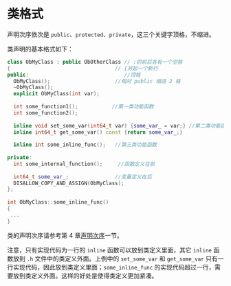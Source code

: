 类格式 
========================



声明次序依次是 `public`、`protected`、`private`，这三个关键字顶格，不缩进。

类声明的基本格式如下：

```cpp
class ObMyClass : public ObOtherClass // :的前后各有一个空格
{                                  // {另起一个新行
public:                               //顶格
  ObMyClass();                     //相对 public 缩进 2 格
  ~ObMyClass();
  explicit ObMyClass(int var);
 
  int some_function1();           //第一类功能函数
  int some_function2();
 
  inline void set_some_var(int64_t var) {some_var_ = var;} //第二类功能函数
  inline int64_t get_some_var() const {return some_var_;}
 
  inline int some_inline_func();   //第三类功能函数
 
private:
  int some_internal_function();     //函数定义在前
 
  int64_t some_var_;               //变量定义在后
  DISALLOW_COPY_AND_ASSIGN(ObMyClass);
};
 
int ObMyClass::some_inline_func()
{
 ...
}
```



类的声明次序请参考第 4 章[声明次序](../4.class/11.declaration-order.md)一节。

注意，只有实现代码为一行的 `inline` 函数可以放到类定义里面，其它 `inline` 函数放到 `.h` 文件中的类定义外面。上例中的 `set_some_var` 和 `get_some_var` 只有一行实现代码，因此放到类定义里面；`some_inline_func` 的实现代码超过一行，需要放到类定义外面。这样的好处是使得类定义更加紧凑。
